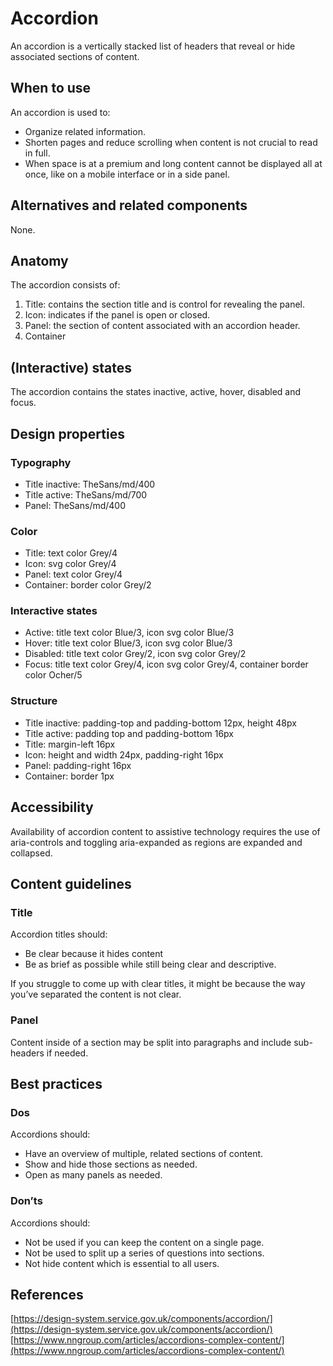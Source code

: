 # Accordion

An accordion is a vertically stacked list of headers that reveal or hide associated sections of content.

## When to use

An accordion is used to:

- Organize related information.
- Shorten pages and reduce scrolling when content is not crucial to read in full.
- When space is at a premium and long content cannot be displayed all at once, like on a mobile interface or in a side panel.

## Alternatives and related components

None.

## Anatomy

The accordion consists of:

1. Title: contains the section title and is control for revealing the panel.
2. Icon: indicates if the panel is open or closed.
3. Panel: the section of content associated with an accordion header.
4. Container

## (Interactive) states

The accordion contains the states inactive, active, hover, disabled and focus.

## Design properties

### Typography

- Title inactive: TheSans/md/400
- Title active: TheSans/md/700
- Panel: TheSans/md/400

### Color

- Title: text color Grey/4
- Icon: svg color Grey/4
- Panel: text color Grey/4
- Container: border color Grey/2

### Interactive states

- Active: title text color Blue/3, icon svg color Blue/3
- Hover: title text color Blue/3, icon svg color Blue/3
- Disabled: title text color Grey/2, icon svg color Grey/2
- Focus: title text color Grey/4, icon svg color Grey/4, container border color Ocher/5

### Structure

- Title inactive: padding-top and padding-bottom 12px, height 48px
- Title active: padding top and padding-bottom 16px
- Title: margin-left 16px
- Icon: height and width 24px, padding-right 16px
- Panel: padding-right 16px
- Container: border 1px

## Accessibility

Availability of accordion content to assistive technology requires the use of aria-controls and toggling aria-expanded as regions are expanded and collapsed.

## Content guidelines

### Title

Accordion titles should:

- Be clear because it hides content
- Be as brief as possible while still being clear and descriptive.

If you struggle to come up with clear titles, it might be because the way you’ve separated the content is not clear.

### Panel

Content inside of a section may be split into paragraphs and include sub-headers if needed.

## Best practices

### Dos

Accordions should:

- Have an overview of multiple, related sections of content.
- Show and hide those sections as needed.
- Open as many panels as needed.

### Don’ts

Accordions should:

- Not be used if you can keep the content on a single page.
- Not be used to split up a series of questions into sections.
- Not hide content which is essential to all users.

## References

[https://design-system.service.gov.uk/components/accordion/](https://design-system.service.gov.uk/components/accordion/)
[https://www.nngroup.com/articles/accordions-complex-content/](https://www.nngroup.com/articles/accordions-complex-content/)
